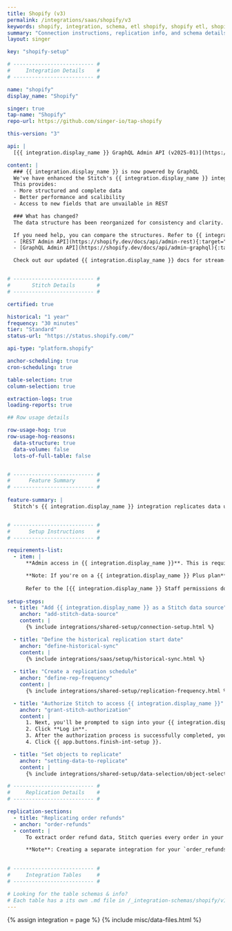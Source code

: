 ```yaml
---
title: Shopify (v3)
permalink: /integrations/saas/shopify/v3
keywords: shopify, integration, schema, etl shopify, shopify etl, shopify schema
summary: "Connection instructions, replication info, and schema details for Stitch's Shopify integration."
layout: singer

key: "shopify-setup"

# -------------------------- #
#     Integration Details    #
# -------------------------- #

name: "shopify"
display_name: "Shopify"

singer: true
tap-name: "Shopify"
repo-url: https://github.com/singer-io/tap-shopify

this-version: "3"

api: |
  [{{ integration.display_name }} GraphQL Admin API (v2025-01)](https://shopify.dev/docs/api/admin-graphql/2025-01){:target="new"}

content: |
  ### {{ integration.display_name }} is now powered by GraphQL
  We've have enhanced the Stitch's {{ integration.display_name }} integration by replacing REST Admin API byt the {{ integration.display_name }} GraphQL API.
  This provides:
  - More structured and complete data 
  - Better performance and scalibility
  - Access to new fields that are unvailable in REST

  ### What has changed?
  The data structure has been reorganized for consistency and clarity. Some fields may look different or appear in new locations. Also, a few fields are deprecated from the {{ integration.display_name }} side.

  If you need help, you can compare the structures. Refer to {{ integration.display_name }} documentation:
  - [REST Admin API](https://shopify.dev/docs/api/admin-rest){:target="new"}
  - [GraphQL Admin API](https://shopify.dev/docs/api/admin-graphql){:target="new"}

  Check out our updated {{ integration.display_name }} docs for stream-level details and examples.


# -------------------------- #
#       Stitch Details       #
# -------------------------- #

certified: true

historical: "1 year"
frequency: "30 minutes"
tier: "Standard"
status-url: "https://status.shopify.com/"

api-type: "platform.shopify"

anchor-scheduling: true
cron-scheduling: true

table-selection: true
column-selection: true

extraction-logs: true
loading-reports: true

## Row usage details

row-usage-hog: true
row-usage-hog-reasons:
  data-structure: true
  data-volume: false
  lots-of-full-table: false


# -------------------------- #
#      Feature Summary       #
# -------------------------- #
 
feature-summary: |
  Stitch's {{ integration.display_name }} integration replicates data using the {{ integration.api | flatify | strip }}. Refer to the [Schema](#schema) section for a list of objects available for replication.


# -------------------------- #
#      Setup Instructions    #
# -------------------------- #

requirements-list:
  - item: |
      **Admin access in {{ integration.display_name }}**. This is required to allow Stitch to replicate data.

      **Note: If you're on a {{ integration.display_name }} Plus plan**, the permissions required may differ. Store owners can grant users permissions to export orders, draft orders, products, inventory, and customer data. In general, **view-level** permissions should be sufficient.
      
      Refer to the [{{ integration.display_name }} Staff permissions documentation](https://help.shopify.com/en/manual/your-account/staff-accounts/staff-permissions#store-owner-permissions){:target="new"} for more information.
  
setup-steps:
  - title: "Add {{ integration.display_name }} as a Stitch data source"
    anchor: "add-stitch-data-source"
    content: |
      {% include integrations/shared-setup/connection-setup.html %}

  - title: "Define the historical replication start date"
    anchor: "define-historical-sync"
    content: |
      {% include integrations/saas/setup/historical-sync.html %}
  
  - title: "Create a replication schedule"
    anchor: "define-rep-frequency"
    content: |
      {% include integrations/shared-setup/replication-frequency.html %}

  - title: "Authorize Stitch to access {{ integration.display_name }}"
    anchor: "grant-stitch-authorization"
    content: |
      1. Next, you'll be prompted to sign into your {{ integration.display_name }} account. Enter your {{ integration.display_name }} credentials.
      2. Click **Log in**.
      3. After the authorization process is successfully completed, you'll be directed back to Stitch.
      4. Click {{ app.buttons.finish-int-setup }}.

  - title: "Set objects to replicate"
    anchor: "setting-data-to-replicate"
    content: |
      {% include integrations/shared-setup/data-selection/object-selection.html %}

# -------------------------- #
#     Replication Details    #
# -------------------------- #

replication-sections:  
  - title: "Replicating order refunds"
  - anchor: "order-refunds"
  - content: |
      To extract order refund data, Stitch queries every order in your account. If you have the `order_refunds` table selected for replication, the process can potentially be very slow depending on how many orders and refunds exist in your {{ integration.display_name }} account. As tables are extracted one at a time, this could cause extraction to not proceed for days at a time. To ensure timely replication of your other selected tables, consider creating a separate integration for only the `order_refunds` table.

      **Note**: Creating a separate integration for your `order_refunds` table may negatively affect your {{ integration.display_name }} API quota.
      

# -------------------------- #
#     Integration Tables     #
# -------------------------- #

# Looking for the table schemas & info?
# Each table has a its own .md file in /_integration-schemas/shopify/v1
---
```

{% assign integration = page %}
{% include misc/data-files.html %}
